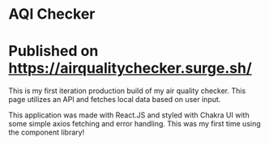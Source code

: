 # AQI Checker
# Published on https://airqualitychecker.surge.sh/

This is my first iteration production build of my air quality checker. This page utilizes an API and fetches local data based on user input.

This application was made with React.JS and styled with Chakra UI with some simple axios fetching and error handling. This was my first time using the component library!
